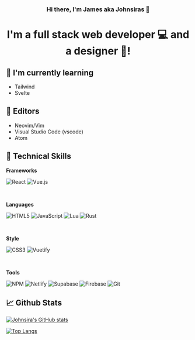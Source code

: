 <h3 align="center">Hi there, I'm James aka Johnsiras 👋</h3>

<h1 align="center">I'm a full stack web developer 💻 and a designer 🎨!</h1>

<h2>🌱 I'm currently learning</h2>

- Tailwind
- Svelte

<h2>📝 Editors</h2>

- Neovim/Vim
- Visual Studio Code (vscode)
- Atom

<h2>💼 Technical Skills</h2>

**Frameworks**

![React](https://img.shields.io/badge/react-%2320232a.svg?style=for-the-badge&logo=react&logoColor=%2361DAFB)
![Vue.js](https://img.shields.io/badge/vuejs-%2335495e.svg?style=for-the-badge&logo=vuedotjs&logoColor=%234FC08D)

<br />

**Languages**

![HTML5](https://img.shields.io/badge/html5-%23E34F26.svg?style=for-the-badge&logo=html5&logoColor=white)
![JavaScript](https://img.shields.io/badge/javascript-%23323330.svg?style=for-the-badge&logo=javascript&logoColor=%23F7DF1E)
![Lua](https://img.shields.io/badge/lua-%232C2D72.svg?style=for-the-badge&logo=lua&logoColor=white)
![Rust](https://img.shields.io/badge/rust-%23000000.svg?style=for-the-badge&logo=rust&logoColor=white)

<br />

**Style**

![CSS3](https://img.shields.io/badge/css3-%231572B6.svg?style=for-the-badge&logo=css3&logoColor=white)
![Vuetify](https://img.shields.io/badge/Vuetify-1867C0?style=for-the-badge&logo=vuetify&logoColor=AEDDFF)

<br />

**Tools**

![NPM](https://img.shields.io/badge/NPM-%23000000.svg?style=for-the-badge&logo=npm&logoColor=white)
![Netlify](https://img.shields.io/badge/netlify-%23000000.svg?style=for-the-badge&logo=netlify&logoColor=#00C7B7)
![Supabase](https://img.shields.io/badge/Supabase-3ECF8E?style=for-the-badge&logo=supabase&logoColor=white)
![Firebase](https://img.shields.io/badge/firebase-%23039BE5.svg?style=for-the-badge&logo=firebase)
![Git](https://img.shields.io/badge/git-%23F05033.svg?style=for-the-badge&logo=git&logoColor=white)

<h2>📈 Github Stats</h2>

[![Johnsira's GitHub stats](https://github-readme-stats.vercel.app/api?username=Johnsiras&theme=vue-dark)](https://github.com/Johnsiras)

[![Top Langs](https://github-readme-stats.vercel.app/api/top-langs/?username=Johnsiras&theme=react)](https://github.com/Johnsiras)
